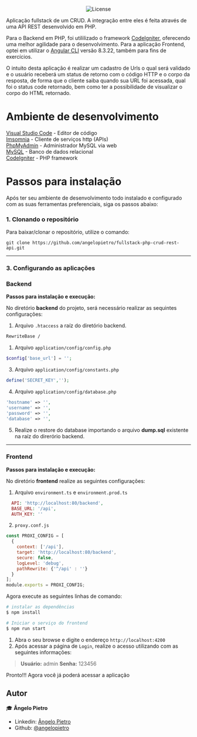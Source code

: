 
<p align="center">
  <img alt="License" src="https://img.shields.io/badge/license-MIT-%2304D361">
</p>


Aplicação fullstack de um CRUD. A integração entre eles é feita através de uma API REST desenvolvido em PHP. 

Para o Backend em PHP, foi utililizado o framework [CodeIgniter](https://codeigniter.com/), oferecendo uma melhor agilidade para o desenvolvimento. Para a aplicação Frontend, optei em utilizar o  [Angular CLI](https://github.com/angular/angular-cli) versão 8.3.22, também para fins de exercícios.

O intuito desta aplicação é realizar um cadastro de Urls o qual será validado e o usuário receberá um status de retorno com o código HTTP e o corpo da resposta, de forma que o cliente saiba quando sua URL foi acessada, qual foi o status code retornado, bem como ter a possibilidade de visualizar o corpo do HTML retornado.
 
# Ambiente de desenvolvimento

[Visual Studio Code](https://code.visualstudio.com/) - Editor de código  
[Imsomnia](https://insomnia.rest/) - Cliente de serviços http (APIs)  
[PhpMyAdmin](https://www.phpmyadmin.net/) - Administrador MySQL via web  
[MySQL](https://www.mysql.com/  ) - Banco de dados relacional  
[CodeIgniter](https://codeigniter.com/) - PHP framework  
 

# Passos para instalação

Após ter seu ambiente de desenvolvimento todo instalado e configurado com as suas ferramentas preferenciais, siga os passos abaixo:
 

### 1. Clonando o repositório

Para baixar/clonar o repositório, utilize o comando:

```git
git clone https://github.com/angelopietro/fullstack-php-crud-rest-api.git
```
---

### 3. Configurando as aplicações

### Backend

**Passos para instalação e execução:**

No diretório **backend** do projeto, será necessário realizar as sequintes configurações:


1. Arquivo `.htaccess` a raíz do diretório backend.
```sh
RewriteBase /
```

1. Arquivo `application/config/config.php` 
```php
$config['base_url'] = '';
```

3. Arquivo `application/config/constants.php`
```php
define('SECRET_KEY','');
```
4. Arquivo `application/config/database.php`
```php
'hostname' => '',
'username' => '',
'password' => '',
'database' => '',
```
5. Realize o restore do database importando o arquivo **dump.sql** existente na raíz do direrório backend.
---

### Frontend 

**Passos para instalação e execução:**

No diretório **frontend** realize as seguintes configurações:


1. Arquivo `environment.ts` e `environment.prod.ts` 

```php
  API: 'http://localhost:80/backend',
  BASE_URL: '/api',
  AUTH_KEY: ''
```

2. `proxy.conf.js`

```js
const PROXI_CONFIG = [
  {
    context: ['/api'],
    target: 'http://localhost:80/backend',
    secure: false,
    logLevel: 'debug',
    pathRewrite: {'^/api' : ''}
  }
];
module.exports = PROXI_CONFIG;
```

Agora execute as seguintes linhas de comando:

```bash
# instalar as dependências
$ npm install

# Iniciar o serviço do frontend
$ npm run start
```


1. Abra o seu browse e digite o endereço `http://localhost:4200`
2. Após acessar a página de `Login`, realize o acesso utilizando com as seguintes informações:

> **Usuário:** admin
> **Senha:** 123456

Pronto!!! Agora você já poderá acessar a aplicação 

## Autor

:mortar_board: **Ângelo Pietro**

- Linkedin: [Ângelo Pietro](https://www.linkedin.com/in/angelopietro/)
- Github: [@angelopietro](https://github.com/angelopietro)